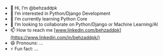 - 👋 Hi, I’m @behzaddpk
- 👀 I’m interested in Python/Django Development
- 🌱 I’m currently learning Python Core
- 💞️ I’m looking to collaborate on Python/Django or Machine Learning/AI
- 📫 How to reach me [www.linkedin.com/behzaddpk](https://www.linkedin.com/in/behzaddpk/)
- 😄 Pronouns: ...
- ⚡ Fun fact: ...

<!---
behzaddpk/behzaddpk is a ✨ special ✨ repository because its `README.md` (this file) appears on your GitHub profile.
You can click the Preview link to take a look at your changes.
--->
